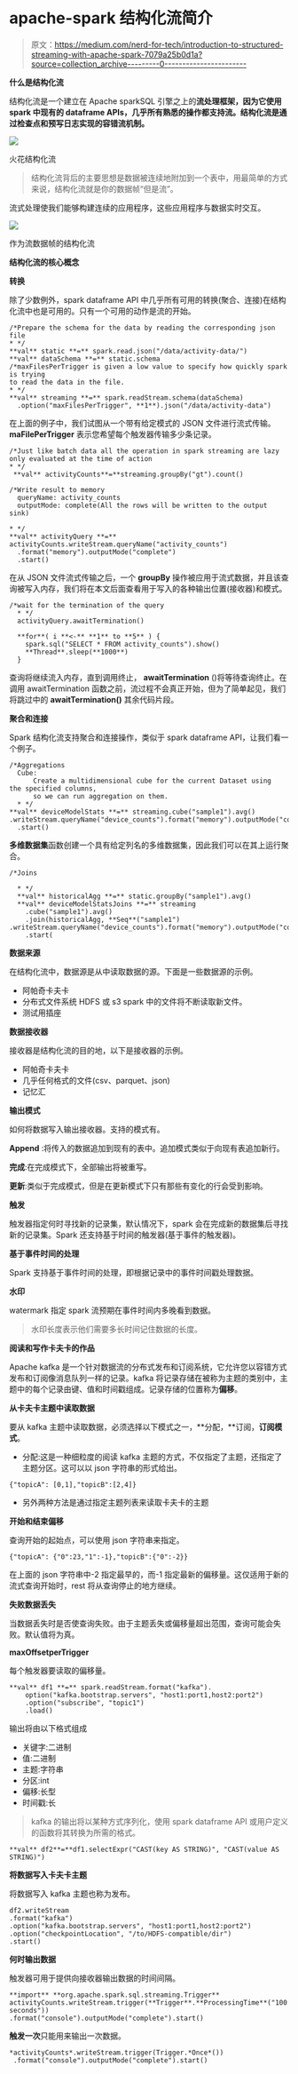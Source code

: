 # apache-spark 结构化流简介

> 原文：<https://medium.com/nerd-for-tech/introduction-to-structured-streaming-with-apache-spark-7079a25b0d1a?source=collection_archive---------0----------------------->

**什么是结构化流**

结构化流是一个建立在 Apache sparkSQL 引擎之上的**流处理框架，因为它使用 spark 中现有的 dataframe APIs，几乎所有熟悉的操作都支持流。结构化流是通过检查点和预写日志实现的容错流机制。**

![](img/e3d50d83b71a9f9e902b1adb427d63a0.png)

火花结构化流

> 结构化流背后的主要思想是数据被连续地附加到一个表中，用最简单的方式来说，结构化流就是你的数据帧“但是流”。

流式处理使我们能够构建连续的应用程序，这些应用程序与数据实时交互。

![](img/4ec63f5f99f2b411565c0946c53b4451.png)

作为流数据帧的结构化流

**结构化流的核心概念**

**转换**

除了少数例外，spark dataframe API 中几乎所有可用的转换(聚合、连接)在结构化流中也是可用的。只有一个可用的动作是流的开始。

```
/*Prepare the schema for the data by reading the corresponding json file
* */
**val** static **=** spark.read.json("/data/activity-data/")
**val** dataSchema **=** static.schema
/*maxFilesPerTrigger is given a low value to specify how quickly spark is trying
to read the data in the file.
* */
**val** streaming **=** spark.readStream.schema(dataSchema)
  .option("maxFilesPerTrigger", **1**).json("/data/activity-data")
```

在上面的例子中，我们试图从一个带有给定模式的 JSON 文件进行流式传输。 **maFilePerTrigger** 表示您希望每个触发器传输多少条记录。

```
/*Just like batch data all the operation in spark streaming are lazy only evaluated at the time of action
* */
 **val** activityCounts**=**streaming.groupBy("gt").count()

/*Write result to memory
  queryName: activity_counts
  outputMode: complete(All the rows will be written to the output sink)

* */
**val** activityQuery **=** activityCounts.writeStream.queryName("activity_counts")
  .format("memory").outputMode("complete")
  .start() 
```

在从 JSON 文件流式传输之后，一个 **groupBy** 操作被应用于流式数据，并且该查询被写入内存，我们将在本文后面查看用于写入的各种输出位置(接收器)和模式。

```
/*wait for the termination of the query
  * */
  activityQuery.awaitTermination()

  **for**( i **<-** **1** to **5** ) {
    spark.sql("SELECT * FROM activity_counts").show()
    **Thread**.sleep(**1000**)
  }
```

查询将继续流入内存，直到调用终止， **awaitTermination** ()将等待查询终止。在调用 awaitTermination 函数之前，流过程不会真正开始，但为了简单起见，我们将跳过中的 **awaitTermination()** 其余代码片段。

**聚合和连接**

Spark 结构化流支持聚合和连接操作，类似于 spark dataframe API，让我们看一个例子。

```
/*Aggregations
  Cube:
      Create a multidimensional cube for the current Dataset using       the specified columns,
      so we can run aggregation on them.
  * */
**val** deviceModelStats **=** streaming.cube("sample1").avg()
.writeStream.queryName("device_counts").format("memory").outputMode("complete")
  .start()
```

**多维数据集**函数创建一个具有给定列名的多维数据集，因此我们可以在其上运行聚合。

```
/*Joins

  * */
  **val** historicalAgg **=** static.groupBy("sample1").avg()
  **val** deviceModelStatsJoins **=** streaming
    .cube("sample1").avg()
    .join(historicalAgg, **Seq**("sample1")   .writeStream.queryName("device_counts").format("memory").outputMode("complete")
    .start(
```

**数据来源**

在结构化流中，数据源是从中读取数据的源。下面是一些数据源的示例。

*   阿帕奇卡夫卡
*   分布式文件系统 HDFS 或 s3 spark 中的文件将不断读取新文件。
*   测试用插座

**数据接收器**

接收器是结构化流的目的地，以下是接收器的示例。

*   阿帕奇卡夫卡
*   几乎任何格式的文件(csv、parquet、json)
*   记忆汇

**输出模式**

如何将数据写入输出接收器。支持的模式有。

**Append** :将传入的数据追加到现有的表中。追加模式类似于向现有表追加新行。

**完成**:在完成模式下，全部输出将被重写。

**更新**:类似于完成模式，但是在更新模式下只有那些有变化的行会受到影响。

**触发**

触发器指定何时寻找新的记录集，默认情况下，spark 会在完成新的数据集后寻找新的记录集。Spark 还支持基于时间的触发器(基于事件的触发器)。

**基于事件时间的处理**

Spark 支持基于事件时间的处理，即根据记录中的事件时间戳处理数据。

**水印**

watermark 指定 spark 流预期在事件时间内多晚看到数据。

> 水印长度表示他们需要多长时间记住数据的长度。

**阅读和写作卡夫卡的作品**

Apache kafka 是一个针对数据流的分布式发布和订阅系统，它允许您以容错方式发布和订阅像消息队列一样的记录。kafka 将记录存储在被称为主题的类别中，主题中的每个记录由键、值和时间戳组成。记录存储的位置称为**偏移**。

**从卡夫卡主题中读取数据**

要从 kafka 主题中读取数据，必须选择以下模式之一，**分配，**订阅，**订阅模式**。

*   分配:这是一种细粒度的阅读 kafka 主题的方式，不仅指定了主题，还指定了主题分区。这可以以 json 字符串的形式给出。

```
{"topicA": [0,1],"topicB":[2,4]}
```

*   另外两种方法是通过指定主题列表来读取卡夫卡的主题

**开始和结束偏移**

查询开始的起始点，可以使用 json 字符串来指定。

```
{"topicA": {"0":23,"1":-1},"topicB":{"0":-2}}
```

在上面的 json 字符串中-2 指定最早的，而-1 指定最新的偏移量。这仅适用于新的流式查询开始时，rest 将从查询停止的地方继续。

**失败数据丢失**

当数据丢失时是否使查询失败。由于主题丢失或偏移量超出范围，查询可能会失败。默认值将为真。

**maxOffsetperTrigger**

每个触发器要读取的偏移量。

```
**val** df1 **=** spark.readStream.format("kafka").
    option("kafka.bootstrap.servers", "host1:port1,host2:port2")
    .option("subscribe", "topic1")
    .load()
```

输出将由以下格式组成

*   关键字:二进制
*   值:二进制
*   主题:字符串
*   分区:int
*   偏移:长型
*   时间戳:长

> kafka 的输出将以某种方式序列化，使用 spark dataframe API 或用户定义的函数将其转换为所需的格式。

```
**val** df2**=**df1.selectExpr("CAST(key AS STRING)", "CAST(value AS STRING)")
```

**将数据写入卡夫卡主题**

将数据写入 kafka 主题也称为发布。

```
df2.writeStream
.format("kafka")
.option("kafka.bootstrap.servers", "host1:port1,host2:port2")
.option("checkpointLocation", "/to/HDFS-compatible/dir")
.start()
```

**何时输出数据**

触发器可用于提供向接收器输出数据的时间间隔。

```
**import** **org.apache.spark.sql.streaming.Trigger**
activityCounts.writeStream.trigger(**Trigger**.**ProcessingTime**("100 seconds"))
.format("console").outputMode("complete").start()
```

**触发一次**只能用来输出一次数据。

```
*activityCounts*.writeStream.trigger(Trigger.*Once*())
 .format("console").outputMode("complete").start()
```